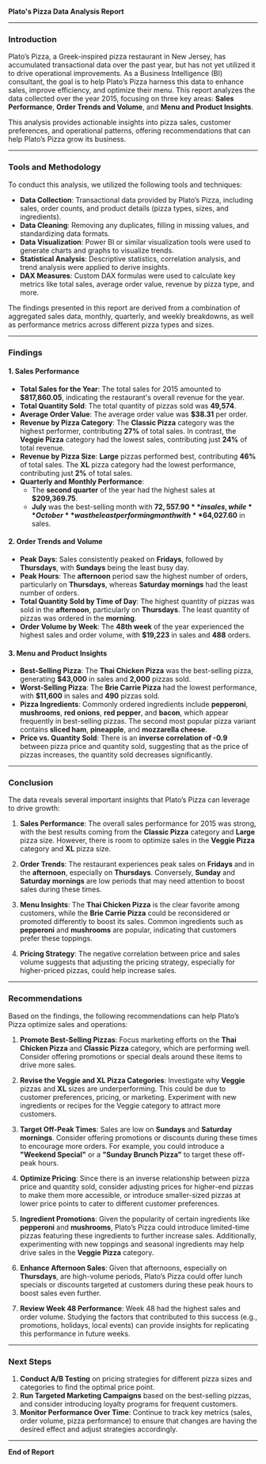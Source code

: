 
**Plato's Pizza Data Analysis Report**

---

### **Introduction**

Plato’s Pizza, a Greek-inspired pizza restaurant in New Jersey, has accumulated transactional data over the past year, but has not yet utilized it to drive operational improvements. As a Business Intelligence (BI) consultant, the goal is to help Plato’s Pizza harness this data to enhance sales, improve efficiency, and optimize their menu. This report analyzes the data collected over the year 2015, focusing on three key areas: **Sales Performance**, **Order Trends and Volume**, and **Menu and Product Insights**.

This analysis provides actionable insights into pizza sales, customer preferences, and operational patterns, offering recommendations that can help Plato’s Pizza grow its business.

---

### **Tools and Methodology**

To conduct this analysis, we utilized the following tools and techniques:

- **Data Collection**: Transactional data provided by Plato’s Pizza, including sales, order counts, and product details (pizza types, sizes, and ingredients).
- **Data Cleaning**: Removing any duplicates, filling in missing values, and standardizing data formats.
- **Data Visualization**: Power BI or similar visualization tools were used to generate charts and graphs to visualize trends.
- **Statistical Analysis**: Descriptive statistics, correlation analysis, and trend analysis were applied to derive insights.
- **DAX Measures**: Custom DAX formulas were used to calculate key metrics like total sales, average order value, revenue by pizza type, and more.

The findings presented in this report are derived from a combination of aggregated sales data, monthly, quarterly, and weekly breakdowns, as well as performance metrics across different pizza types and sizes.

---

### **Findings**

#### **1. Sales Performance**

- **Total Sales for the Year**: The total sales for 2015 amounted to **$817,860.05**, indicating the restaurant's overall revenue for the year.
- **Total Quantity Sold**: The total quantity of pizzas sold was **49,574**.
- **Average Order Value**: The average order value was **$38.31** per order.
- **Revenue by Pizza Category**: The **Classic Pizza** category was the highest performer, contributing **27%** of total sales. In contrast, the **Veggie Pizza** category had the lowest sales, contributing just **24%** of total revenue.
- **Revenue by Pizza Size**: **Large** pizzas performed best, contributing **46%** of total sales. The **XL** pizza category had the lowest performance, contributing just **2%** of total sales.
- **Quarterly and Monthly Performance**: 
  - The **second quarter** of the year had the highest sales at **$209,369.75**.
  - **July** was the best-selling month with **$72,557.90** in sales, while **October** was the least performing month with **$64,027.60** in sales.

#### **2. Order Trends and Volume**

- **Peak Days**: Sales consistently peaked on **Fridays**, followed by **Thursdays**, with **Sundays** being the least busy day.
- **Peak Hours**: The **afternoon** period saw the highest number of orders, particularly on **Thursdays**, whereas **Saturday mornings** had the least number of orders.
- **Total Quantity Sold by Time of Day**: The highest quantity of pizzas was sold in the **afternoon**, particularly on **Thursdays**. The least quantity of pizzas was ordered in the **morning**.
- **Order Volume by Week**: The **48th week** of the year experienced the highest sales and order volume, with **$19,223** in sales and **488** orders.

#### **3. Menu and Product Insights**

- **Best-Selling Pizza**: The **Thai Chicken Pizza** was the best-selling pizza, generating **$43,000** in sales and **2,000** pizzas sold.
- **Worst-Selling Pizza**: The **Brie Carrie Pizza** had the lowest performance, with **$11,600** in sales and **490** pizzas sold.
- **Pizza Ingredients**: Commonly ordered ingredients include **pepperoni**, **mushrooms**, **red onions**, **red pepper**, and **bacon**, which appear frequently in best-selling pizzas. The second most popular pizza variant contains **sliced ham**, **pineapple**, and **mozzarella cheese**.
- **Price vs. Quantity Sold**: There is an **inverse correlation of -0.9** between pizza price and quantity sold, suggesting that as the price of pizzas increases, the quantity sold decreases significantly.

---

### **Conclusion**

The data reveals several important insights that Plato’s Pizza can leverage to drive growth:

1. **Sales Performance**: The overall sales performance for 2015 was strong, with the best results coming from the **Classic Pizza** category and **Large** pizza size. However, there is room to optimize sales in the **Veggie Pizza** category and **XL** pizza size.
   
2. **Order Trends**: The restaurant experiences peak sales on **Fridays** and in the **afternoon**, especially on **Thursdays**. Conversely, **Sunday** and **Saturday mornings** are low periods that may need attention to boost sales during these times.

3. **Menu Insights**: The **Thai Chicken Pizza** is the clear favorite among customers, while the **Brie Carrie Pizza** could be reconsidered or promoted differently to boost its sales. Common ingredients such as **pepperoni** and **mushrooms** are popular, indicating that customers prefer these toppings.

4. **Pricing Strategy**: The negative correlation between price and sales volume suggests that adjusting the pricing strategy, especially for higher-priced pizzas, could help increase sales.

---

### **Recommendations**

Based on the findings, the following recommendations can help Plato’s Pizza optimize sales and operations:

1. **Promote Best-Selling Pizzas**: Focus marketing efforts on the **Thai Chicken Pizza** and **Classic Pizza** category, which are performing well. Consider offering promotions or special deals around these items to drive more sales.
   
2. **Revise the Veggie and XL Pizza Categories**: Investigate why **Veggie** pizzas and **XL** sizes are underperforming. This could be due to customer preferences, pricing, or marketing. Experiment with new ingredients or recipes for the Veggie category to attract more customers.

3. **Target Off-Peak Times**: Sales are low on **Sundays** and **Saturday mornings**. Consider offering promotions or discounts during these times to encourage more orders. For example, you could introduce a **"Weekend Special"** or a **"Sunday Brunch Pizza"** to target these off-peak hours.

4. **Optimize Pricing**: Since there is an inverse relationship between pizza price and quantity sold, consider adjusting prices for higher-end pizzas to make them more accessible, or introduce smaller-sized pizzas at lower price points to cater to different customer preferences.

5. **Ingredient Promotions**: Given the popularity of certain ingredients like **pepperoni** and **mushrooms**, Plato’s Pizza could introduce limited-time pizzas featuring these ingredients to further increase sales. Additionally, experimenting with new toppings and seasonal ingredients may help drive sales in the **Veggie Pizza** category.

6. **Enhance Afternoon Sales**: Given that afternoons, especially on **Thursdays**, are high-volume periods, Plato’s Pizza could offer lunch specials or discounts targeted at customers during these peak hours to boost sales even further.

7. **Review Week 48 Performance**: Week 48 had the highest sales and order volume. Studying the factors that contributed to this success (e.g., promotions, holidays, local events) can provide insights for replicating this performance in future weeks.

---

### **Next Steps**

1. **Conduct A/B Testing** on pricing strategies for different pizza sizes and categories to find the optimal price point.
2. **Run Targeted Marketing Campaigns** based on the best-selling pizzas, and consider introducing loyalty programs for frequent customers.
3. **Monitor Performance Over Time**: Continue to track key metrics (sales, order volume, pizza performance) to ensure that changes are having the desired effect and adjust strategies accordingly.

---

**End of Report**

